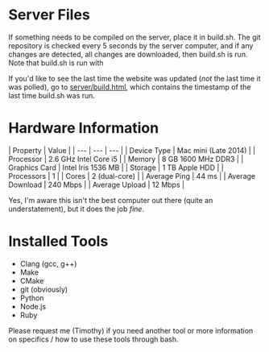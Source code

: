 # Server Files

If something needs to be compiled on the server, place it in build.sh. The git repository is checked every 5 seconds by the server computer, and if any changes are detected, all changes are downloaded, then build.sh is run. Note that build.sh is run with 

If you'd like to see the last time the website was updated (*not* the last time it was polled), go to [server/build.html](moomath.com/server/build.html), which contains the timestamp of the last time build.sh was run.

# Hardware Information

| Property | Value |
| --- | --- | --- |
| Device Type | Mac mini (Late 2014) |
| Processor | 2.6 GHz Intel Core i5 |
| Memory | 8 GB 1600 MHz DDR3 |
| Graphics Card | Intel Iris 1536 MB |
| Storage | 1 TB Apple HDD |
| Processors | 1 |
| Cores | 2 (dual-core) |
| Average Ping | 44 ms |
| Average Download | 240 Mbps |
| Average Upload | 12 Mbps |

Yes, I'm aware this isn't the best computer out there (quite an understatement), but it does the job *fine*.

# Installed Tools

* Clang (gcc, g++)
* Make
* CMake
* git (obviously)
* Python
* Node.js
* Ruby

Please request me (Timothy) if you need another tool or more information on specifics / how to use these tools through bash.
